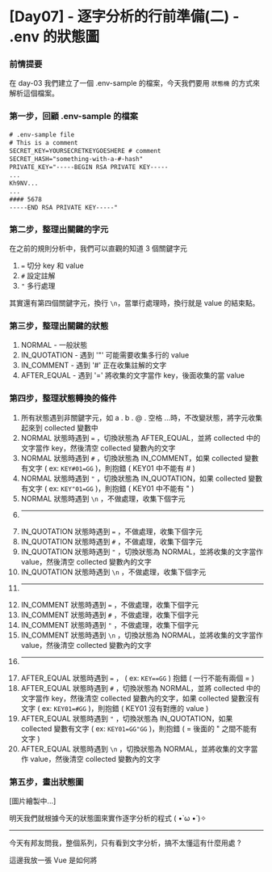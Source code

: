# [Day07] - 逐字分析的行前準備(二) - .env 的狀態圖

### 前情提要

在 day-03 我們建立了一個 .env-sample 的檔案，今天我們要用 `狀態機` 的方式來解析這個檔案。

### 第一步，回顧 .env-sample 的檔案

```properties
# .env-sample file
# This is a comment
SECRET_KEY=YOURSECRETKEYGOESHERE # comment
SECRET_HASH="something-with-a-#-hash"
PRIVATE_KEY="-----BEGIN RSA PRIVATE KEY-----
...
Kh9NV...
...
#### 5678
-----END RSA PRIVATE KEY-----"
``` 

### 第二步，整理出關鍵的字元

在之前的規則分析中，我們可以直觀的知道 3 個關鍵字元

1. `=` 切分 key 和 value
2. `#` 設定註解
3. `"` 多行處理

其實還有第四個關鍵字元，換行 `\n`，當單行處理時，換行就是 value 的結束點。

### 第三步，整理出關鍵的狀態

1. NORMAL - 一般狀態
2. IN_QUOTATION - 遇到 '"' 可能需要收集多行的 value
3. IN_COMMENT - 遇到 '#' 正在收集註解的文字
4. AFTER_EQUAL - 遇到 '=' 將收集的文字當作 key，後面收集的當 value

### 第四步，整理狀態轉換的條件

1. 所有狀態遇到非關鍵字元，如 a . b . @ . 空格 ...時，不改變狀態，將字元收集起來到 collected 變數中
2. NORMAL 狀態時遇到 `=` ，切換狀態為 AFTER_EQUAL，並將 collected 中的文字當作 key，然後清空 collected 變數內的文字
3. NORMAL 狀態時遇到 `#` ，切換狀態為 IN_COMMENT，如果 collected 變數有文字 ( ex: `KEY#01=GG` )，則抱錯 ( KEY01 中不能有 # )
4. NORMAL 狀態時遇到 `"` ，切換狀態為 IN_QUOTATION，如果 collected 變數有文字 ( ex: `KEY"01=GG` )，則抱錯 ( KEY01 中不能有 " )
5. NORMAL 狀態時遇到 `\n` ，不做處理，收集下個字元
6. ------------------
7. IN_QUOTATION 狀態時遇到 `=` ，不做處理，收集下個字元
8. IN_QUOTATION 狀態時遇到 `#` ，不做處理，收集下個字元
9. IN_QUOTATION 狀態時遇到 `"` ，切換狀態為 NORMAL，並將收集的文字當作 value，然後清空 collected 變數內的文字
10. IN_QUOTATION 狀態時遇到 `\n` ，不做處理，收集下個字元
11. ------------------
12. IN_COMMENT 狀態時遇到 `=` ，不做處理，收集下個字元
13. IN_COMMENT 狀態時遇到 `#` ，不做處理，收集下個字元
14. IN_COMMENT 狀態時遇到 `"` ，不做處理，收集下個字元
15. IN_COMMENT 狀態時遇到 `\n` ，切換狀態為 NORMAL，並將收集的文字當作 value，然後清空 collected 變數內的文字
16. ------------------
17. AFTER_EQUAL 狀態時遇到 `=` ， ( ex: `KEY==GG` ) 抱錯 ( 一行不能有兩個 = )
18. AFTER_EQUAL 狀態時遇到 `#` ，切換狀態為 NORMAL，並將 collected 中的文字當作 key，然後清空 collected 變數內的文字，如果 collected 變數沒有文字 ( ex: `KEY01=#GG` )，則抱錯 ( KEY01 沒有對應的 value )
19. AFTER_EQUAL 狀態時遇到 `"` ，切換狀態為 IN_QUOTATION，如果 collected 變數有文字 ( ex: `KEY01=GG"GG` )，則抱錯 ( = 後面的 " 之間不能有文字 )
20. AFTER_EQUAL 狀態時遇到 `\n` ，切換狀態為 NORMAL，並將收集的文字當作 value，然後清空 collected 變數內的文字

### 第五步，畫出狀態圖

[圖片繪製中...]

明天我們就根據今天的狀態圖來實作逐字分析的程式 ( •̀ ω •́ )✧

---

今天有邦友問我，整個系列，只有看到文字分析，搞不太懂這有什麼用處 ?

這邊我放一張 Vue 是如何將 <template> 中的 HTML 字串轉換成 HTML DOM 的圖，也許可以讓邦友更了解這個系列的用途。

![vue-parse-flow](https://raw.githubusercontent.com/andrew781026/ithome_ironman_2022/main/day-07/vue-parse-flow.png)

也要跟邦友們說明，這個系列就是圍繞在 `文字解析` 上面，所以邦友們可能會看到 30 天的文字解析。

當然，我們的目標做出 Vue Parser，所以後面的文章當然會說明 HTML . CSS . JS 該如何做 簡單的文字解析。

> 附註：30 天不太可能說明完整的解析，特別是 JS 的解析，因為 JS 的規則會不斷地添加，所以我們只是說個概念，讓邦友們知道如何起頭。

![](https://raw.githubusercontent.com/andrew781026/ithome_ironman_2022/main/day-01/goal.png)

另外在這也推薦一下 [Stanford 的開放課程 - Compilers](https://learning.edx.org/course/course-v1:StanfordOnline+SOE.YCSCS1+3T2020/home)，你會了解更多文字解析在 `計算機領域` 中的更多應用。

### 參考資料

- [[譯]Vue.js內部原理淺析](https://codertw.com/%E7%A8%8B%E5%BC%8F%E8%AA%9E%E8%A8%80/713771/)
